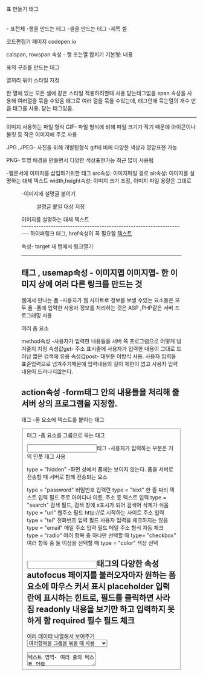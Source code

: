 표 만들기 태그
<table></table> - 표전체
<tr></tr>-행을 만드는 태그
<td></td>-셀을 만드는 태그
<th></th>-제목 셀

코드편집기 페이지
codepen.io

calspan, rowspan 속성 - 행 또는열 합치기
기본형: <td rowspan="합칠 열의 개수">내용</td>

표의 구조를 만드는 태그
<thead><tbody><tfoot>

열끼리 묶어 스타일 지정
<col>
한 열에 있는 모든 셀에 같은 스타일 적용하려할때 사용
닫는태그없음 
span 속성을 사용해 여러열을 묶을  수있음
<colgroup>
태그로 여러 열을 묶을 수있는데, 태그안에 묶는열의 개수 만큼
<col>태그를 사용. 닫는 태그있음.

----------------------------------------------------------------------
이미지
사용하는 파일 형식
GIF- 파일 형식에 비해 파일 크기가 작기 때문에 아이콘이나 불릿
       등 작은 이미지에 주로 사용

JPG ,JPEG- 사진을 위해 개발된형식 gif에 비해 다양한 색상과 명암표현 가능

PNG- 투명 배경을 만들면서 다양한 색상표현가능 최근 많이 사용됨

<img>-웹문서에 이미지를 삽입하기위한 태그
src속성: 이미지파일 경로
alt속성: 이미지를 설명하는 대체 텍스트
width,height속성: 이미지 크기 조정, 이미지 파일 용량은 그대로

<figure><figcaption>-이미지에 설명글 붙이기
<figure>설명글 붙일 대상 지정</figure>
<figcaption>이미지를 설명하는 대체 텍스트</figcaption>
--------------------------------------------------------------------
하이퍼링크
<a>태그, href속성이 꼭 필요함
<a href="링크할 주소"[속성="속성값"]>텍스트</a>

<a>속성- target
새 탭에서 링크열기

-------------------------------------------------------------------
<area>태그 , usemap속성 - 이미지맵
이미지맵- 한 이미지 상에 여러 다른 링크를 만드는 것
-------------------------------------------------------------------
웹에서 만나는 폼
-사용자가 웹 사이트로 정보를 보낼 수있는 요소들은 모두 폼
-폼에 입력한 사용자 정보를 처리하는 것은
  ASP ,PHP같은 서버 프로그래밍 사용

<form [속성 ="속성 값"]> 여러 폼 요소</form>

method속성
-사용자가 입력한 내용들을 서버 쪽 프로그램으로 어떻게 넘겨줄지 지정
속성값get- 주소 표시줄에 사용자가 입력한 내용이 그대로 드러남 짧은 검색에 유용
속성값post- 대부분 이방식 사용. 
                사용자 입력을 표준입력으로 넘겨주기때문에 
                입력내용의 길이 제한이 없고 사용자 입력내용이 드러나지않는다.

action속성
-form태그 안의 내용들을 처리해 줄 서버 상의 프로그램을 지정함.
-------------------------------------------------------------------
<label>태그
-폼 요소에 텍스트를 붙이는 태그

<fieldset>태그
-폼 요소를 그룹으로 묶는 태그

<input>태그
-사용자가 입력하는 부분은 거의 인풋 태그 사용

type = "hidden"
-화면 상에서 폼에는 보이지 않는다.
 폼을 서버로 전송할 때 서버로 함께 전송되는 요소

type = "password"
비밀번호 입력란
type = "text"
한 줄 짜리 텍스트 입력 필드
주로 아이디나 이름, 주소 등 텍스트 입력
type = "search"
검색 필드, 검색 창에 x표시가 되어 검색어 삭제가 쉬움
type = "url"
웹주소 필드 http://로 시작하는 사이트 주소 입력
type = "tel"
전화번호 입력 필드 사용자 입력을 체크하지는 않음
type = "email"
메일 주소 입력 필드
메일 주소 형식 자동 체크
type = "radio"
여러 항목 중 하나만 선택할 때
type= "checkbox"
여러 항목 중 둘 이상을 선택할 때
type = "color"
색상 선택

<input>태그의 다양한 속성
autofocus
페이지를 불러오자마자 원하는 폼 요소에 마우스 커서 표시
placeholder
입력란에 표시하는 힌트로, 필드를 클릭하면 사라짐
readonly
내용을 보기만 하고 입력하지 못하게 함
required
필수 필드 체크
--------------------------------------------------------------------
여러 데이터 나열해서 보여주기
<select><optgroup><option>
여러항목을 그룹을 묶을 때 사용

<textarea>
텍스트 영역- 여러 줄의 텍스트 입력
게시판의 게시물 입력 창, 회원가입 창
<button>
다양한 형태의 버튼 삽입
css를 이용해 원하는 형태로 꾸밀 수 있음
<output>
계산 결과를 브라우저에 표시
<progress>
작업 진행상태를 브라우저에 표시
<meter>
전체 크기중에서 얼마나 차지 하는지 표시
